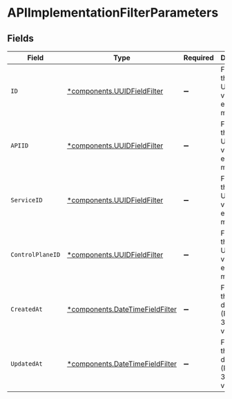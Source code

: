 # APIImplementationFilterParameters


## Fields

| Field                                                                             | Type                                                                              | Required                                                                          | Description                                                                       |
| --------------------------------------------------------------------------------- | --------------------------------------------------------------------------------- | --------------------------------------------------------------------------------- | --------------------------------------------------------------------------------- |
| `ID`                                                                              | [*components.UUIDFieldFilter](../../models/components/uuidfieldfilter.md)         | :heavy_minus_sign:                                                                | Filters on the given UUID field value by exact match.                             |
| `APIID`                                                                           | [*components.UUIDFieldFilter](../../models/components/uuidfieldfilter.md)         | :heavy_minus_sign:                                                                | Filters on the given UUID field value by exact match.                             |
| `ServiceID`                                                                       | [*components.UUIDFieldFilter](../../models/components/uuidfieldfilter.md)         | :heavy_minus_sign:                                                                | Filters on the given UUID field value by exact match.                             |
| `ControlPlaneID`                                                                  | [*components.UUIDFieldFilter](../../models/components/uuidfieldfilter.md)         | :heavy_minus_sign:                                                                | Filters on the given UUID field value by exact match.                             |
| `CreatedAt`                                                                       | [*components.DateTimeFieldFilter](../../models/components/datetimefieldfilter.md) | :heavy_minus_sign:                                                                | Filters on the given datetime (RFC-3339) field value.                             |
| `UpdatedAt`                                                                       | [*components.DateTimeFieldFilter](../../models/components/datetimefieldfilter.md) | :heavy_minus_sign:                                                                | Filters on the given datetime (RFC-3339) field value.                             |